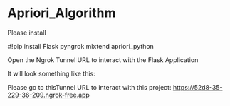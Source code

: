 # Apriori_Algorithm

Please install

#!pip install Flask pyngrok mlxtend apriori_python

Open the Ngrok Tunnel URL to interact with the Flask Application

It will look something like this: 

Please go to thisTunnel URL to interact with this project: https://52d8-35-229-36-209.ngrok-free.app

